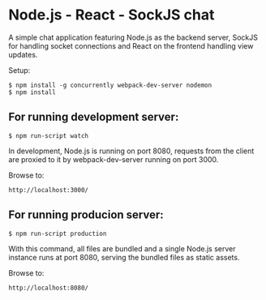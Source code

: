 # Node.js - React - SockJS chat

A simple chat application featuring Node.js as the backend server, SockJS for
handling socket connections and React on the frontend handling view updates.

Setup:

    $ npm install -g concurrently webpack-dev-server nodemon
    $ npm install

## For running development server:

    $ npm run-script watch

In development, Node.js is running on port 8080, requests from the client are 
proxied to it by webpack-dev-server running on port 3000.

Browse to: 

    http://localhost:3000/

## For running producion server:

    $ npm run-script production
    
With this command, all files are bundled and a single Node.js server instance
runs at port 8080, serving the bundled files as static assets.

Browse to: 

    http://localhost:8080/
